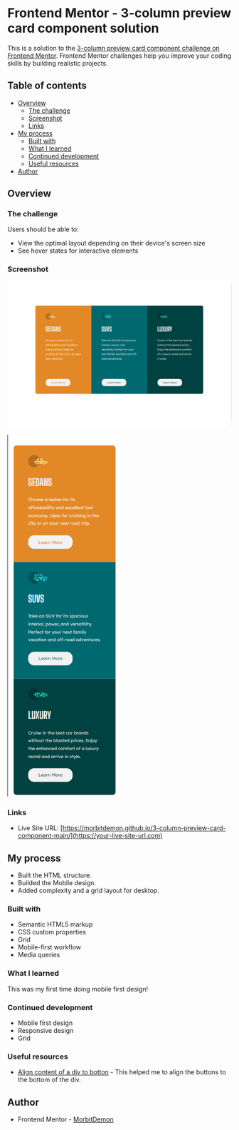 # Frontend Mentor - 3-column preview card component solution

This is a solution to the [3-column preview card component challenge on Frontend Mentor](https://www.frontendmentor.io/challenges/3column-preview-card-component-pH92eAR2-). Frontend Mentor challenges help you improve your coding skills by building realistic projects. 

## Table of contents

- [Overview](#overview)
  - [The challenge](#the-challenge)
  - [Screenshot](#screenshot)
  - [Links](#links)
- [My process](#my-process)
  - [Built with](#built-with)
  - [What I learned](#what-i-learned)
  - [Continued development](#continued-development)
  - [Useful resources](#useful-resources)
- [Author](#author)

## Overview

### The challenge

Users should be able to:

- View the optimal layout depending on their device's screen size
- See hover states for interactive elements

### Screenshot
![Desktop](/images/desktop-screenshot.png)

![Portrait](/images/mobile-screenshot.png)

### Links

- Live Site URL: [https://morbitdemon.github.io/3-column-preview-card-component-main/](https://your-live-site-url.com)

## My process
- Built the HTML structure.
- Builded the Mobile design.
- Added complexity and a grid layout for desktop.

### Built with

- Semantic HTML5 markup
- CSS custom properties
- Grid
- Mobile-first workflow
- Media queries

### What I learned
 This was my first time doing mobile first design!
### Continued development

- Mobile first design
- Responsive design
- Grid

### Useful resources

- [Align content of a div to botton](https://www.w3docs.com/snippets/css/how-to-align-the-content-of-a-div-to-the-bottom.html) - This helped me to align the buttons to the bottom of the div.
## Author

- Frontend Mentor - [MorbitDemon](https://www.frontendmentor.io/profile/MorbitDemon)
